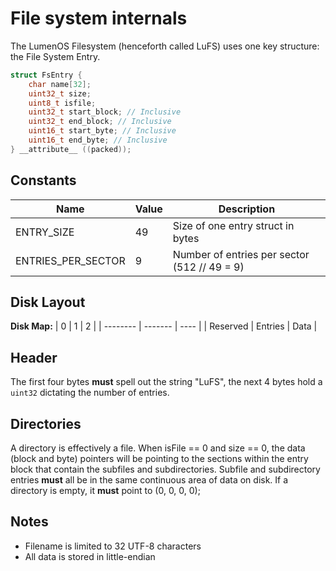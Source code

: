 # File system internals

The LumenOS Filesystem (henceforth called LuFS) uses one key structure: the File System Entry.

```c
struct FsEntry {
    char name[32];
    uint32_t size;
    uint8_t isfile;
    uint32_t start_block; // Inclusive
    uint32_t end_block; // Inclusive
    uint16_t start_byte; // Inclusive
    uint16_t end_byte; // Inclusive
} __attribute__ ((packed));
```

## Constants

| Name                 | Value | Description                                    |
| -------------------- | ----- | ---------------------------------------------- |
| ENTRY_SIZE           |  49   | Size of one entry struct in bytes              |
| ENTRIES_PER_SECTOR   |  9    | Number of entries per sector (512 // 49 = 9)   |

## Disk Layout

**Disk Map:**
| 0        | 1       | 2    |
| -------- | ------- | ---- |
| Reserved | Entries | Data |

## Header

The first four bytes **must** spell out the string "LuFS", the next 4 bytes hold a `uint32` dictating the number of entries.

## Directories

A directory is effectively a file. When isFile == 0 and size == 0, the data (block and byte) pointers will be pointing to the sections within the entry block that contain the subfiles and subdirectories.
Subfile and subdirectory entries **must** all be in the same continuous area of data on disk. If a directory is empty, it **must** point to (0, 0, 0, 0);

## Notes

- Filename is limited to 32 UTF-8 characters
- All data is stored in little-endian